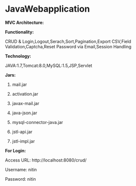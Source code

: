 # JavaWebapplication

<b>MVC Architecture:</b>

<b>Functionality:</b>

CRUD & Login,Logout,Serach,Sort,Pagination,Export CSV,Field Validation,Captcha,Reset Password via Email,Session Handling

<b>Technology:</b>

JAVA:1.7,Tomcat:8.0,MySQL:1.5,JSP,Servlet

<b>Jars:</b>

1. mail.jar

2. activation.jar

3. javax-mail.jar

4. java-json.jar

5. mysql-connector-java.jar

6. jstl-api.jar

7. jstl-impl.jar

<b>For Login:</b>

Access URL: http://localhost:8080/crud/

Username: nitin

Password: nitin



